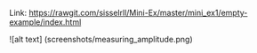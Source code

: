 Link:  https://rawgit.com/sisselrll/Mini-Ex/master/mini_ex1/empty-example/index.html

![alt text] (screenshots/measuring_amplitude.png)
